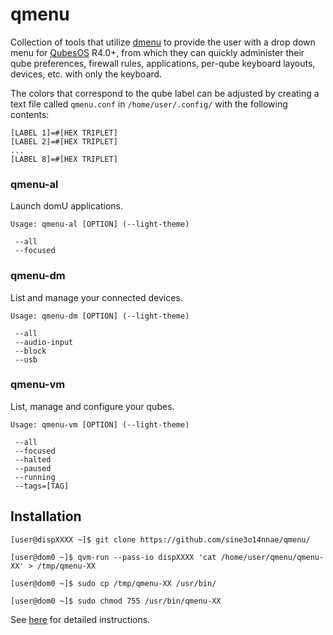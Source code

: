 qmenu
=====

Collection of tools that utilize
[dmenu](https://tools.suckless.org/dmenu/) to provide the user with a
drop down menu for [QubesOS](https://qubes-os.org/) R4.0+,
from which they can quickly administer their qube
preferences, firewall rules, applications, per-qube keyboard layouts, devices,
etc. with only the keyboard.

The colors that correspond to the qube label can be adjusted by creating a
text file called `qmenu.conf` in `/home/user/.config/` with
the following contents:

~~~
[LABEL 1]=#[HEX TRIPLET]
[LABEL 2]=#[HEX TRIPLET]
...
[LABEL 8]=#[HEX TRIPLET]
~~~

### qmenu-al ###

Launch domU applications.

    Usage: qmenu-al [OPTION] (--light-theme)

     --all
     --focused

### qmenu-dm ###

List and manage your connected devices.

    Usage: qmenu-dm [OPTION] (--light-theme)

     --all
     --audio-input
     --block
     --usb

### qmenu-vm ###

List, manage and configure your qubes.

    Usage: qmenu-vm [OPTION] (--light-theme)

     --all
     --focused
     --halted
     --paused
     --running
     --tags=[TAG]

Installation
------------

    [user@dispXXXX ~]$ git clone https://github.com/sine3o14nnae/qmenu/

    [user@dom0 ~]$ qvm-run --pass-io dispXXXX 'cat /home/user/qmenu/qmenu-XX' > /tmp/qmenu-XX

    [user@dom0 ~]$ sudo cp /tmp/qmenu-XX /usr/bin/

    [user@dom0 ~]$ sudo chmod 755 /usr/bin/qmenu-XX

See [here](https://github.com/Qubes-Community/Contents/blob/master/docs/configuration/qmenu.md)
for detailed instructions.
